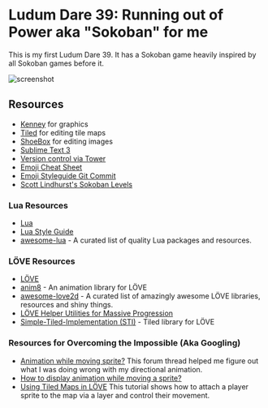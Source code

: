 # Ludum Dare 39: Running out of Power aka "Sokoban" for me

This is my first Ludum Dare 39. It has a Sokoban game heavily inspired by all Sokoban games before it.

![screenshot](https://www.evernote.com/shard/s27/sh/0ef2ad94-5f1f-4377-9798-8136959bd781/d76b63ed276a4e62/res/c0e03fdf-670f-44cd-9ae9-2b6e4c5ea515/skitch.png)

## Resources

- [Kenney](https://kenney.nl/) for graphics
- [Tiled](http://www.mapeditor.org/) for editing tile maps
- [ShoeBox](https://renderhjs.net/shoebox/) for editing images
- [Sublime Text 3](https://www.sublimetext.com/)
- [Version control via Tower](https://www.git-tower.com/mac/)
- [Emoji Cheat Sheet](https://www.webpagefx.com/tools/emoji-cheat-sheet/)
- [Emoji Styleguide Git Commit](https://github.com/slashsBin/styleguide-git-commit-message)
- [Scott Lindhurst's Sokoban Levels](http://sneezingtiger.com/sokoban/levels.html)

### Lua Resources

- [Lua](https://www.lua.org/)
- [Lua Style Guide](http://lua-users.org/wiki/LuaStyleGuide)
- [awesome-lua](https://github.com/LewisJEllis/awesome-lua) - A curated list of quality Lua packages and resources.

### LÖVE Resources

- [LÖVE](https://love2d.org/)
- [anim8](https://github.com/kikito/anim8) - An animation library for LÖVE
- [awesome-love2d](https://github.com/love2d-community/awesome-love2d) - A curated list of amazingly awesome LÖVE libraries, resources and shiny things.
- [LÖVE Helper Utilities for Massive Progression](https://github.com/vrld/hump)
- [Simple-Tiled-Implementation (STI)](https://github.com/karai17/Simple-Tiled-Implementation) - Tiled library for LÖVE

### Resources for Overcoming the Impossible (Aka Googling)

- [Animation while moving sprite?](https://love2d.org/forums/viewtopic.php?t=28282) This forum thread helped me figure out what I was doing wrong with my directional animation.
- [How to display animation while moving a sprite?](https://stackoverflow.com/questions/15488304/how-to-display-animation-while-moving-a-sprite)
- [Using Tiled Maps in LÖVE](http://lua.space/gamedev/using-tiled-maps-in-love) This tutorial shows how to attach a player sprite to the map via a layer and control their movement.
